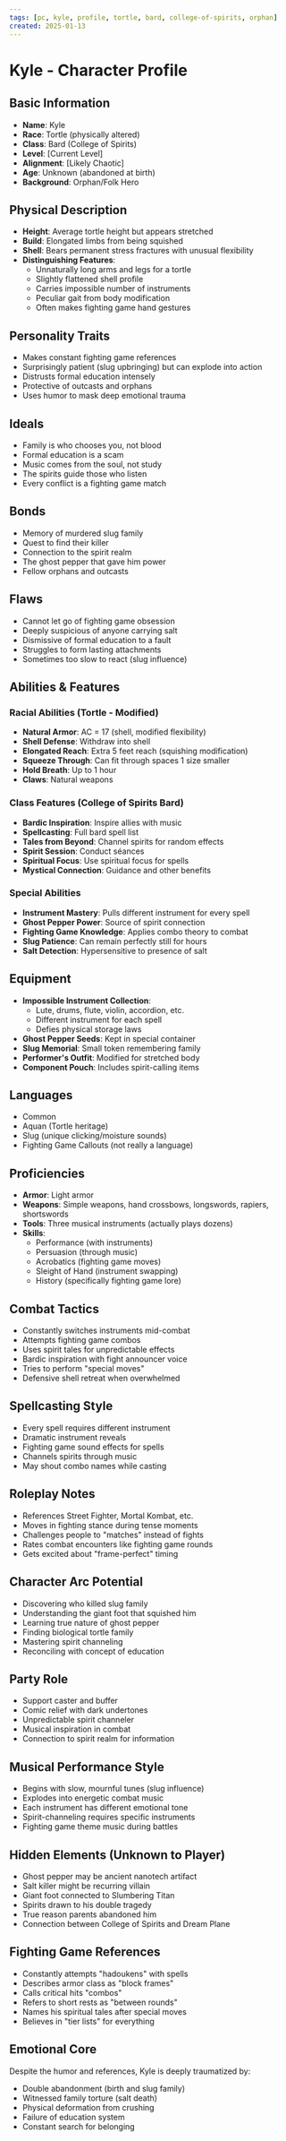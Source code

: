 ```yaml
---
tags: [pc, kyle, profile, tortle, bard, college-of-spirits, orphan]
created: 2025-01-13
---
```


# Kyle - Character Profile

## Basic Information
- **Name**: Kyle
- **Race**: Tortle (physically altered)
- **Class**: Bard (College of Spirits)
- **Level**: [Current Level]
- **Alignment**: [Likely Chaotic]
- **Age**: Unknown (abandoned at birth)
- **Background**: Orphan/Folk Hero

## Physical Description
- **Height**: Average tortle height but appears stretched
- **Build**: Elongated limbs from being squished
- **Shell**: Bears permanent stress fractures with unusual flexibility
- **Distinguishing Features**:
  - Unnaturally long arms and legs for a tortle
  - Slightly flattened shell profile
  - Carries impossible number of instruments
  - Peculiar gait from body modification
  - Often makes fighting game hand gestures

## Personality Traits
- Makes constant fighting game references
- Surprisingly patient (slug upbringing) but can explode into action
- Distrusts formal education intensely
- Protective of outcasts and orphans
- Uses humor to mask deep emotional trauma

## Ideals
- Family is who chooses you, not blood
- Formal education is a scam
- Music comes from the soul, not study
- The spirits guide those who listen
- Every conflict is a fighting game match

## Bonds
- Memory of murdered slug family
- Quest to find their killer
- Connection to the spirit realm
- The ghost pepper that gave him power
- Fellow orphans and outcasts

## Flaws
- Cannot let go of fighting game obsession
- Deeply suspicious of anyone carrying salt
- Dismissive of formal education to a fault
- Struggles to form lasting attachments
- Sometimes too slow to react (slug influence)

## Abilities & Features

### Racial Abilities (Tortle - Modified)
- **Natural Armor**: AC = 17 (shell, modified flexibility)
- **Shell Defense**: Withdraw into shell
- **Elongated Reach**: Extra 5 feet reach (squishing modification)
- **Squeeze Through**: Can fit through spaces 1 size smaller
- **Hold Breath**: Up to 1 hour
- **Claws**: Natural weapons

### Class Features (College of Spirits Bard)
- **Bardic Inspiration**: Inspire allies with music
- **Spellcasting**: Full bard spell list
- **Tales from Beyond**: Channel spirits for random effects
- **Spirit Session**: Conduct séances
- **Spiritual Focus**: Use spiritual focus for spells
- **Mystical Connection**: Guidance and other benefits

### Special Abilities
- **Instrument Mastery**: Pulls different instrument for every spell
- **Ghost Pepper Power**: Source of spirit connection
- **Fighting Game Knowledge**: Applies combo theory to combat
- **Slug Patience**: Can remain perfectly still for hours
- **Salt Detection**: Hypersensitive to presence of salt

## Equipment
- **Impossible Instrument Collection**: 
  - Lute, drums, flute, violin, accordion, etc.
  - Different instrument for each spell
  - Defies physical storage laws
- **Ghost Pepper Seeds**: Kept in special container
- **Slug Memorial**: Small token remembering family
- **Performer's Outfit**: Modified for stretched body
- **Component Pouch**: Includes spirit-calling items

## Languages
- Common
- Aquan (Tortle heritage)
- Slug (unique clicking/moisture sounds)
- Fighting Game Callouts (not really a language)

## Proficiencies
- **Armor**: Light armor
- **Weapons**: Simple weapons, hand crossbows, longswords, rapiers, shortswords
- **Tools**: Three musical instruments (actually plays dozens)
- **Skills**:
  - Performance (with instruments)
  - Persuasion (through music)
  - Acrobatics (fighting game moves)
  - Sleight of Hand (instrument swapping)
  - History (specifically fighting game lore)

## Combat Tactics
- Constantly switches instruments mid-combat
- Attempts fighting game combos
- Uses spirit tales for unpredictable effects
- Bardic inspiration with fight announcer voice
- Tries to perform "special moves"
- Defensive shell retreat when overwhelmed

## Spellcasting Style
- Every spell requires different instrument
- Dramatic instrument reveals
- Fighting game sound effects for spells
- Channels spirits through music
- May shout combo names while casting

## Roleplay Notes
- References Street Fighter, Mortal Kombat, etc.
- Moves in fighting stance during tense moments
- Challenges people to "matches" instead of fights
- Rates combat encounters like fighting game rounds
- Gets excited about "frame-perfect" timing

## Character Arc Potential
- Discovering who killed slug family
- Understanding the giant foot that squished him
- Learning true nature of ghost pepper
- Finding biological tortle family
- Mastering spirit channeling
- Reconciling with concept of education

## Party Role
- Support caster and buffer
- Comic relief with dark undertones
- Unpredictable spirit channeler
- Musical inspiration in combat
- Connection to spirit realm for information

## Musical Performance Style
- Begins with slow, mournful tunes (slug influence)
- Explodes into energetic combat music
- Each instrument has different emotional tone
- Spirit-channeling requires specific instruments
- Fighting game theme music during battles

## Hidden Elements (Unknown to Player)
- Ghost pepper may be ancient nanotech artifact
- Salt killer might be recurring villain
- Giant foot connected to Slumbering Titan
- Spirits drawn to his double tragedy
- True reason parents abandoned him
- Connection between College of Spirits and Dream Plane

## Fighting Game References
- Constantly attempts "hadoukens" with spells
- Describes armor class as "block frames"
- Calls critical hits "combos"
- Refers to short rests as "between rounds"
- Names his spiritual tales after special moves
- Believes in "tier lists" for everything

## Emotional Core
Despite the humor and references, Kyle is deeply traumatized by:
- Double abandonment (birth and slug family)
- Witnessed family torture (salt death)
- Physical deformation from crushing
- Failure of education system
- Constant search for belonging